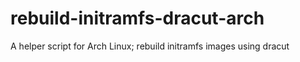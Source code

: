 # rebuild-initramfs-dracut-arch
A helper script for Arch Linux; rebuild initramfs images using dracut
